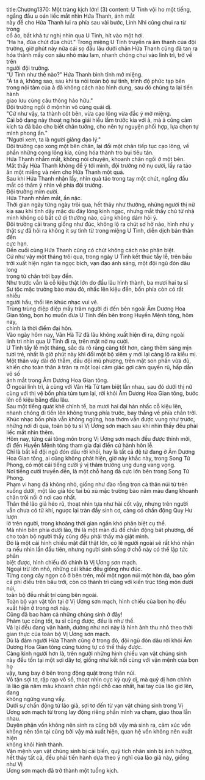 title:Chương1370: Một tràng kịch lớn! (3)
content:
U Tinh vội ho một tiếng, ngẩng đầu u oán liếc mắt nhìn Hứa Thanh, ánh mắt<br>này để cho Hứa Thanh lui ra phía sau vài bước, Linh Nhi cũng chui ra từ trong<br>cổ áo, bất khả tư nghị nhìn qua U Tinh, hít vào một hơi.<br>"Ha ha, đùa chút đùa chút." Trong miệng U Tinh truyền ra âm thanh của đội<br>trưởng, giờ phút này nữa cái sọ đầu lâu dưới chân Hứa Thanh cũng đã tan ra<br>hóa thành mấy con sâu nhỏ màu lam, nhanh chóng chui vào linh trì, trở về trên<br>người đội trưởng.<br>"U Tinh như thế nào?" Hứa Thanh bình tĩnh mở miệng.<br>"Ả ta à, không sao, sau khi ta nói toàn bộ sự tình, trình độ phức tạp bên<br>trong nội tâm của ả đã không cách nào hình dung, sau đó chúng ta lại tiến hành<br>giao lưu cùng câu thông hảo hữu."<br>Đội trưởng ngồi ở mộnhìn vô cùng quái dị.<br>"Cứ như vậy, ta thành côt bên, vừa cạo lông vừa đắc ý mở miệng.<br>Cái bộ dạng này thoạt ng hóa giải hiểu lầm trước kia với ả, mà ả cũng cảm<br>kích ta đã báo cho biết chân tướng, cho nên tự nguyện phối hợp, lựa chọn tự<br>mình phong ấn."<br>"Ngươi xem, ta là người giảng đạo lý."<br>Đội trưởng cạo xong một bên chân, lại đổi một chân tiếp tục cạo lông, về<br>phần những cọng lông kia, cũng hóa thành tro bụi tiêu tán.<br>Hứa Thanh nhắm mắt, không nói chuyện, khoanh chân ngồi ở một bên.<br>Mắt thấy Hứa Thanh không để ý tới mình, đội trưởng nở nụ cười, lấy ra táo<br>ăn một miếng và ném cho Hứa Thanh một quả.<br>Sau khi Hứa Thanh nhận lấy, nhìn quả táo trong tay một chút, ngẩng đầu<br>mắt có thâm ý nhìn về phía đội trưởng.<br>Đội trưởng mỉm cười.<br>Hứa Thanh nhắm mắt, ẩn nặc.<br>Thời gian ngày từng ngày trôi qua, hết thảy như thường, những người thị nữ<br>kia sau khi tỉnh dậy mặc dù đáy lòng kinh ngạc, nhưng mắt thấy chủ tử nhà<br>mình không có bất cứ dị thường nào, cũng không dám hỏi ý.<br>Đội trưởng cải trang giống như đúc, không lộ ra chút sơ hở nào, hình như y<br>thật sự đã hỏi ra không ít sự tình từ trong miệng U Tinh, diễn dịch bản thân đến<br>cực hạn.<br>Đến cuối cùng Hứa Thanh cũng có chút không cách nào phân biệt.<br>Cứ như vậy một tháng trôi qua, trong ngày U Tinh kết thúc tẩy lễ, trên bầu<br>trời xuất hiện ngàn tia ngọc bích, vạn đạo ánh sáng, một đội ngũ đón dâu long<br>trọng từ chân trời bay đến.<br>Như trước vẫn là cỗ kiệu thật lớn do đầu lâu hình thành, ba mươi hai tu sĩ<br>Sư tộc mặc trường bào màu đỏ, nhấc lên kiệu đến, bốn phía còn có rất nhiều<br>người hầu, thổi lên khúc nhạc vui vẻ.<br>Trùng trùng điệp điệp mấy trăm người đi đến bên ngoài Âm Dương Hoa<br>Gian tông, bọn họ muốn đưa U Tinh đến bên trong Huyền Mệnh tông, hôm nay,<br>chính là thời điểm đại hôn.<br>Vào ngày hôm nay, Vân Hà Tử đã lâu không xuất hiện đi ra, đứng ngoài<br>linh trì nhìn qua U Tinh đi ra, trên mặt nở nụ cười.<br>U Tinh tẩy lễ một tháng, sắc da rõ ràng càng tốt hơn, càng thêm sáng mịn<br>tươi trẻ, nhất là giờ phút này khi đổi một bộ xiêm y mới lại càng lộ ra kiều mị.<br>Một thân váy dài đỏ thẫm, đầu đội mũ phượng, trên mặt son phấn vừa đủ,<br>khiến cho toàn thân ả tràn ra một loại cảm giác gợi cảm quyến rũ, hấp dẫn vô số<br>ánh mắt trong Âm Dương Hoa Gian tông.<br>Ở ngoài linh trì, ả cùng với Vân Hà Tử tạm biệt lẫn nhau, sau đó dưới thị nữ<br>cùng với thị vệ bốn phía túm tụm lại, rời khỏi Âm Dương Hoa Gian tông, bước<br>lên cỗ kiệu bằng đầu lâu.<br>Sau một tiếng quát khẽ chỉnh tề, ba mươi hai đại hán nhấc cỗ kiệu lên,<br>nhanh chóng đi tiến lên không trung phía trước, bay thẳng về phía chân trời.<br>Khúc nhạc bốn phía vẫn không ngừng, hoa thơm vẫn được vung như trước,<br>những nơi đi qua, toàn bộ tu sĩ Vị Ương sơn mạch sau khi nhìn thấy đều phải<br>liếc mắt nhìn thêm.<br>Hôm nay, từng cái tông môn trong Vị Ương sơn mạch đều được thỉnh mời,<br>đi đến Huyền Mệnh tông tham gia đại điển cử hành hôn lễ.<br>Chỉ là bất kể đội ngũ đón dâu rời khỏi, hay là tất cả đệ tử đang ở Âm Dương<br>Hoa Gian tông, ai cũng không phát hiện, giờ này khắc này, trong Song Tử<br>Phong, có một cái tiếng cười ý vị thâm trường ung dung vang vọng.<br>Nơi tiếng cười truyền đến, là một chỗ hang đá cực lớn bên trong Song Tử<br>Phong.<br>Phạm vi hang đá không nhỏ, giống như đào rỗng trọn cả thân núi từ trên<br>xuống dưới, một lão giả tóc tai bù xù mặc trường bào năm màu đang khoanh<br>chân trôi nổi ở nơi cao nhất.<br>Thân thể lão giả héo rũ, thoạt nhìn tựa như hài cốt vậy, nhưng trên người<br>vẫn chưa có tử khí, ngược lại tràn đầy sinh cơ, càng có chấn động Quy Hư lượn<br>lờ trên người, trong khoảng thời gian ngắn khó phân biệt cụ thể.<br>Mà nhìn bên phía dưới lão, thì là một màn đủ để chấn động bát phương, để<br>cho toàn bộ người thấy cũng đều phải thấy mà giật mình.<br>Đó là một cái hình chiếu mặt đất thật lớn, có lẽ người ngoài sẽ rất khó nhận<br>ra nếu nhìn lần đầu tiên, nhưng người sinh sống ở chỗ này có thể lập tức phân<br>biệt được, hình chiếu đó chính là Vị Ương sơn mạch.<br>Ngoại trừ lớn nhỏ, những cái khác đều giống như đúc.<br>Từng cọng cây ngọn cỏ ở bên trên, mỗi một ngọn núi một hòn đá, bao gồm<br>cả phi điểu trên bầu trời, còn có thành trì cùng với kiến trúc tông môn dưới núi,<br>toàn bộ đều nhất trí cùng bên ngoài.<br>Toàn bộ vạn vật tồn tại ở Vị Ương sơn mạch, hình chiếu của bọn họ đều<br>xuất hiện ở trong nơi này.<br>Cũng đã bao hàm cả những chúng sinh ở đây!<br>Phàm tục cũng tốt, tu sĩ cũng được, đều là như thế.<br>Vả lại đều đang vận hành, dường như nơi này là hình ảnh thu nhỏ theo thời<br>gian thực của toàn bộ Vị Ương sơn mạch.<br>Dù là đám người Hứa Thanh cũng ở trong đó, đội ngũ đón dâu rời khỏi Âm<br>Dương Hoa Gian tông cũng tương tự có thể thấy được.<br>Càng kinh người hơn là, trên người những hình chiếu vạn vật chúng sinh<br>này đều tồn tại một sợi dây tơ, giống như kết nối cùng với vận mệnh của bọn họ<br>vậy, tung bay ở bên trong động quật trong thân núi.<br>Vô tận sợi tơ, rập rạp vô số, thoạt nhìn cực kỳ quỷ dị, mà quỷ dị hơn chính<br>là lão giả năm màu khoanh chân ngồi chỗ cao nhất, hai tay của lão giơ lên, đang<br>không ngừng vung vẩy.<br>Dưới sự chấn động từ lão giả, sợi tơ đến từ vạn vật chúng sinh trong Vị<br>Ương sơn mạch từ trong lay động riêng phần mình va chạm, giao thoa lẫn nhau.<br>Duyên phận vốn không nên sinh ra cũng bởi vậy mà sinh ra, cảm xúc vốn<br>không nên tồn tại cũng bởi vậy mà xuất hiện, quan hệ vốn không nên xuất hiện<br>không khỏi hình thành.<br>Vận mệnh vạn vật chúng sinh bị cải biến, quỹ tích nhân sinh bị ảnh hưởng,<br>hết thảy tất cả, đều phải tiến hành dựa theo ý nghĩ của lão giả này, giống như Vị<br>Ương sơn mạch đã trở thành một tuồng kịch.